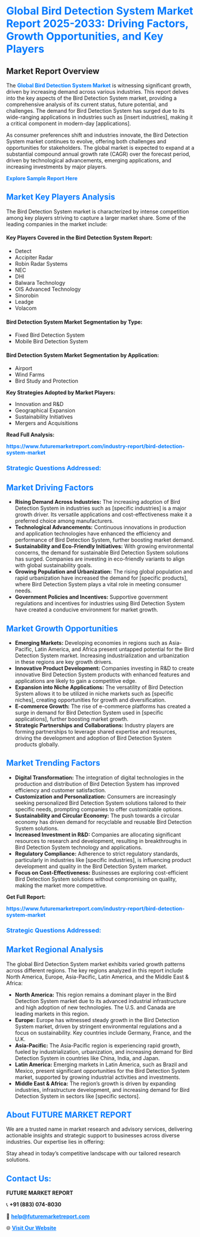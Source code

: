 <h1 style="color: #007BFF;">Global Bird Detection System Market Report 2025-2033: Driving Factors, Growth Opportunities, and Key Players</h1>

<section id="overview">
<h2>Market Report Overview</h2>
<p>The <a href="https://www.futuremarketreport.com/industry-report/bird-detection-system-market" style="color: #007BFF; text-decoration: none;"><strong>Global Bird Detection System Market</strong></a> is witnessing significant growth, driven by increasing demand across various industries. This report delves into the key aspects of the Bird Detection System market, providing a comprehensive analysis of its current status, future potential, and challenges. The demand for Bird Detection System has surged due to its wide-ranging applications in industries such as [insert industries], making it a critical component in modern-day [applications].</p>
<p>As consumer preferences shift and industries innovate, the Bird Detection System market continues to evolve, offering both challenges and opportunities for stakeholders. The global market is expected to expand at a substantial compound annual growth rate (CAGR) over the forecast period, driven by technological advancements, emerging applications, and increasing investments by major players.</p>
</section>

<section id="overview">
<p><a href="https://www.futuremarketreport.com/request-sample/reportId=55186" style="color: #007BFF; text-decoration: none;"><strong>Explore Sample Report Here</strong></a></p>
</section>

<section id="key-players">
<h2 style="color: #007BFF;">Market Key Players Analysis</h2>
<p>The Bird Detection System market is characterized by intense competition among key players striving to capture a larger market share. Some of the leading companies in the market include:</p>
<h4>Key Players Covered in the Bird Detection System Report:</h4>
<ul><li>Detect</li><li>Accipiter Radar</li><li>Robin Radar Systems</li><li>NEC</li><li>DHI</li><li>Balwara Technology</li><li>OIS Advanced Technology</li><li>Sinorobin</li><li>Leadge</li><li>Volacom</li></ul>
<h4>Bird Detection System Market Segmentation by Type:</h4>
<ul><li>Fixed Bird Detection System</li><li>Mobile Bird Detection System</li></ul>

<h4>Bird Detection System Market Segmentation by Application:</h4>
<ul><li>Airport</li><li>Wind Farms</li><li>Bird Study and Protection</li></ul>
<p><strong>Key Strategies Adopted by Market Players:</strong></p>
<ul>
<li>Innovation and R&D</li>
<li>Geographical Expansion</li>
<li>Sustainability Initiatives</li>
<li>Mergers and Acquisitions</li>
</ul>
</section>

<section>
<p><strong>Read Full Analysis: </strong></p><a href="https://www.futuremarketreport.com/industry-report/bird-detection-system-market" style="color: #007BFF; text-decoration: none;"><strong>https://www.futuremarketreport.com/industry-report/bird-detection-system-market</strong></a>
<h3 style="color: #007BFF;">Strategic Questions Addressed:</h3>
</section>

<section id="driving-factors">
<h2 style="color: #007BFF;">Market Driving Factors</h2>
<ul>
<li><strong>Rising Demand Across Industries:</strong> The increasing adoption of Bird Detection System in industries such as [specific industries] is a major growth driver. Its versatile applications and cost-effectiveness make it a preferred choice among manufacturers.</li>
<li><strong>Technological Advancements:</strong> Continuous innovations in production and application technologies have enhanced the efficiency and performance of Bird Detection System, further boosting market demand.</li>
<li><strong>Sustainability and Eco-Friendly Initiatives:</strong> With growing environmental concerns, the demand for sustainable Bird Detection System solutions has surged. Companies are investing in eco-friendly variants to align with global sustainability goals.</li>
<li><strong>Growing Population and Urbanization:</strong> The rising global population and rapid urbanization have increased the demand for [specific products], where Bird Detection System plays a vital role in meeting consumer needs.</li>
<li><strong>Government Policies and Incentives:</strong> Supportive government regulations and incentives for industries using Bird Detection System have created a conducive environment for market growth.</li>
</ul>
</section>

<section id="growth-opportunities">
<h2 style="color: #007BFF;">Market Growth Opportunities</h2>
<ul>
<li><strong>Emerging Markets:</strong> Developing economies in regions such as Asia-Pacific, Latin America, and Africa present untapped potential for the Bird Detection System market. Increasing industrialization and urbanization in these regions are key growth drivers.</li>
<li><strong>Innovative Product Development:</strong> Companies investing in R&D to create innovative Bird Detection System products with enhanced features and applications are likely to gain a competitive edge.</li>
<li><strong>Expansion into Niche Applications:</strong> The versatility of Bird Detection System allows it to be utilized in niche markets such as [specific niches], creating opportunities for growth and diversification.</li>
<li><strong>E-commerce Growth:</strong> The rise of e-commerce platforms has created a surge in demand for Bird Detection System used in [specific applications], further boosting market growth.</li>
<li><strong>Strategic Partnerships and Collaborations:</strong> Industry players are forming partnerships to leverage shared expertise and resources, driving the development and adoption of Bird Detection System products globally.</li>
</ul>
</section>

<section id="trending-factors">
<h2 style="color: #007BFF;">Market Trending Factors</h2>
<ul>
<li><strong>Digital Transformation:</strong> The integration of digital technologies in the production and distribution of Bird Detection System has improved efficiency and customer satisfaction.</li>
<li><strong>Customization and Personalization:</strong> Consumers are increasingly seeking personalized Bird Detection System solutions tailored to their specific needs, prompting companies to offer customizable options.</li>
<li><strong>Sustainability and Circular Economy:</strong> The push towards a circular economy has driven demand for recyclable and reusable Bird Detection System solutions.</li>
<li><strong>Increased Investment in R&D:</strong> Companies are allocating significant resources to research and development, resulting in breakthroughs in Bird Detection System technology and applications.</li>
<li><strong>Regulatory Compliance:</strong> Adherence to strict regulatory standards, particularly in industries like [specific industries], is influencing product development and quality in the Bird Detection System market.</li>
<li><strong>Focus on Cost-Effectiveness:</strong> Businesses are exploring cost-efficient Bird Detection System solutions without compromising on quality, making the market more competitive.</li>
</ul>
</section>

<section>
<p><strong>Get Full Report: </strong></p><a href="https://www.futuremarketreport.com/industry-report/bird-detection-system-market" style="color: #007BFF; text-decoration: none;"><strong>https://www.futuremarketreport.com/industry-report/bird-detection-system-market</strong></a>
<h3 style="color: #007BFF;">Strategic Questions Addressed:</h3>
</section>


<section id="regional-analysis">
<h2 style="color: #007BFF;">Market Regional Analysis</h2>
<p>The global Bird Detection System market exhibits varied growth patterns across different regions. The key regions analyzed in this report include North America, Europe, Asia-Pacific, Latin America, and the Middle East & Africa:</p>
<ul>
<li><strong>North America:</strong> This region remains a dominant player in the Bird Detection System market due to its advanced industrial infrastructure and high adoption of new technologies. The U.S. and Canada are leading markets in this region.</li>
<li><strong>Europe:</strong> Europe has witnessed steady growth in the Bird Detection System market, driven by stringent environmental regulations and a focus on sustainability. Key countries include Germany, France, and the U.K.</li>
<li><strong>Asia-Pacific:</strong> The Asia-Pacific region is experiencing rapid growth, fueled by industrialization, urbanization, and increasing demand for Bird Detection System in countries like China, India, and Japan.</li>
<li><strong>Latin America:</strong> Emerging markets in Latin America, such as Brazil and Mexico, present significant opportunities for the Bird Detection System market, supported by growing industrial activities and investments.</li>
<li><strong>Middle East & Africa:</strong> The region’s growth is driven by expanding industries, infrastructure development, and increasing demand for Bird Detection System in sectors like [specific sectors].</li>
</ul>
</section>

<footer>
<h2 style="color: #007BFF;">About FUTURE MARKET REPORT</h2>
<p>We are a trusted name in market research and advisory services, delivering actionable insights and strategic support to businesses across diverse industries. Our expertise lies in offering:</p>

<p>Stay ahead in today’s competitive landscape with our tailored research solutions.</p>

<h2 style="color: #007BFF;">Contact Us:</h2>
<p><strong>FUTURE MARKET REPORT</strong></p>
<p>📞 <strong>+91 (883) 074-8030</strong></p>
<p>📧 <strong><a href="mailto:help@futuremarketreport.com" style="color: #007BFF;">help@futuremarketreport.com</a></strong></p>
<p>🌐 <strong><a href="https://www.futuremarketreport.com/" style="color: #007BFF;">Visit Our Website</a></strong></p>
</footer>
